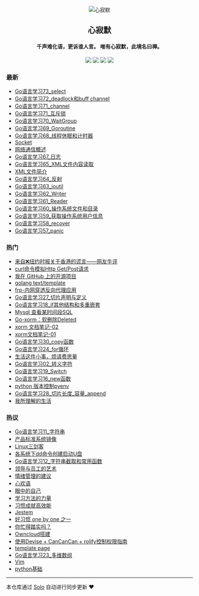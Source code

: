 <p align="center"><img alt="心寂默" src="https://static.b3log.org/images/brand/solo-32.png"></p><h2 align="center">
心寂默
</h2>

<h4 align="center">千声难化语，更诉谁人言。 唯有心寂默，此境名曰禅。</h4>
<p align="center"><a title="心寂默" target="_blank" href="https://github.com/zilvzhong/solo-blog"><img src="https://img.shields.io/github/last-commit/zilvzhong/solo-blog.svg?style=flat-square&color=FF9900"></a>
<a title="GitHub repo size in bytes" target="_blank" href="https://github.com/zilvzhong/solo-blog"><img src="https://img.shields.io/github/repo-size/zilvzhong/solo-blog.svg?style=flat-square"></a>
<a title="Solo Version" target="_blank" href="https://github.com/b3log/solo/releases"><img src="https://img.shields.io/badge/solo-3.6.4-f1e05a.svg?style=flat-square&color=blueviolet"></a>
<a title="Hits" target="_blank" href="https://github.com/b3log/hits"><img src="https://hits.b3log.org/zilvzhong/solo-blog.svg"></a></p>

### 最新

* [Go语言学习73_select](https://www.loonghoo.cn/articles/2019/11/16/1573870429841.html)
* [Go语言学习72_deadlock和buff channel](https://www.loonghoo.cn/articles/2019/11/16/1573869421063.html)
* [Go语言学习71_channel](https://www.loonghoo.cn/articles/2019/11/14/1573745889206.html)
* [Go语言学习71_互斥锁](https://www.loonghoo.cn/articles/2019/11/14/1573738612955.html)
* [Go语言学习70_WaitGroup](https://www.loonghoo.cn/articles/2019/11/14/1573737639388.html)
* [Go语言学习69_Goroutine](https://www.loonghoo.cn/articles/2019/11/13/1573637657102.html)
* [Go语言学习68_线程休眠和计时器](https://www.loonghoo.cn/articles/2019/11/13/1573635192140.html)
* [Socket](https://www.loonghoo.cn/articles/2019/11/13/1573633072646.html)
* [网络通信概述](https://www.loonghoo.cn/articles/2019/11/13/1573624695573.html)
* [Go语言学习67_日志](https://www.loonghoo.cn/articles/2019/11/13/1573624240003.html)
* [Go语言学习65_XML文件内容读取](https://www.loonghoo.cn/articles/2019/11/13/1573623694032.html)
* [XML文件简介](https://www.loonghoo.cn/articles/2019/11/13/1573622835606.html)
* [Go语言学习64_反射](https://www.loonghoo.cn/articles/2019/11/13/1573618122148.html)
* [Go语言学习63_ioutil](https://www.loonghoo.cn/articles/2019/11/13/1573615810663.html)
* [Go语言学习62_Writer](https://www.loonghoo.cn/articles/2019/11/13/1573615017084.html)
* [Go语言学习61_Reader](https://www.loonghoo.cn/articles/2019/11/13/1573614395602.html)
* [Go语言学习60_操作系统文件和目录](https://www.loonghoo.cn/articles/2019/11/13/1573613487121.html)
* [Go语言学习59_获取操作系统用户信息](https://www.loonghoo.cn/articles/2019/11/13/1573612628004.html)
* [Go语言学习58_recover](https://www.loonghoo.cn/articles/2019/11/13/1573612131398.html)
* [Go语言学习57_panic](https://www.loonghoo.cn/articles/2019/11/13/1573611569964.html)

### 热门

* [来自❌纽约时报关于香港的谎言——网友牛评](https://www.loonghoo.cn/articles/2019/09/05/1567645591866.html)
* [curl命令模拟Http Get/Post请求](https://www.loonghoo.cn/articles/2019/10/09/1570626365727.html)
* [我在 GitHub 上的开源项目](https://www.loonghoo.cn/my-github-repos)
* [golang text/template](https://www.loonghoo.cn/articles/2019/09/03/1567522342307.html)
* [frp-内网穿透反向代理应用](https://www.loonghoo.cn/articles/2019/09/25/1569417267545.html)
* [Go语言学习27_切片声明与定义](https://www.loonghoo.cn/articles/2019/09/05/1567641125505.html)
* [Go语言学习18_if其他结构和多重嵌套](https://www.loonghoo.cn/articles/2019/08/29/1567051873917.html)
* [Mysql 查看某时间段SQL](https://www.loonghoo.cn/articles/2019/09/18/1568809201459.html)
* [Go-xorm：软删除Deleted](https://www.loonghoo.cn/articles/2019/09/17/1568711854996.html)
* [xorm 文档笔记-02](https://www.loonghoo.cn/articles/2019/09/20/1568941537549.html)
* [xorm文档笔记-01](https://www.loonghoo.cn/articles/2019/09/19/1568889223503.html)
* [Go语言学习30_copy函数](https://www.loonghoo.cn/articles/2019/09/05/1567642792739.html)
* [Go语言学习24_for循环](https://www.loonghoo.cn/articles/2019/08/29/1567051875508.html)
* [生活这件小事，烦请费思量](https://www.loonghoo.cn/articles/2019/08/29/1567051864164.html)
* [Go语言学习02_转义字符](https://www.loonghoo.cn/articles/2019/08/29/1567051872171.html)
* [Go语言学习19_Switch](https://www.loonghoo.cn/articles/2019/08/29/1567051873622.html)
* [Go语言学习16_new函数](https://www.loonghoo.cn/articles/2019/08/29/1567051875210.html)
* [python 版本控制pyenv](https://www.loonghoo.cn/articles/2019/08/29/1567051875681.html)
* [Go语言学习28_切片长度_容量_append](https://www.loonghoo.cn/articles/2019/09/05/1567641699001.html)
* [我所理解的生活](https://www.loonghoo.cn/articles/2019/08/29/1567051865786.html)

### 热议

* [Go语言学习11_字符串](https://www.loonghoo.cn/articles/2019/08/29/1567051861269.html)
* [产品标准系统镜像](https://www.loonghoo.cn/articles/2019/08/29/1567051862108.html)
* [Linux三剑客](https://www.loonghoo.cn/articles/2019/08/29/1567051862504.html)
* [各系统下dd命令创建启动U盘](https://www.loonghoo.cn/articles/2019/08/29/1567051862825.html)
* [Go语言学习12_字符串截取和常用函数](https://www.loonghoo.cn/articles/2019/08/29/1567051863129.html)
* [领导与员工的艺术](https://www.loonghoo.cn/articles/2019/08/29/1567051863401.html)
* [情绪管理的建议](https://www.loonghoo.cn/articles/2019/08/29/1567051863675.html)
* [心欢语](https://www.loonghoo.cn/articles/2019/08/29/1567051863911.html)
* [眼中的自己](https://www.loonghoo.cn/articles/2019/08/29/1567051864372.html)
* [学习方法的力量](https://www.loonghoo.cn/articles/2019/08/29/1567051864612.html)
* [习惯成就高效能](https://www.loonghoo.cn/articles/2019/08/29/1567051864849.html)
* [Jestem](https://www.loonghoo.cn/articles/2019/08/29/1567051865074.html)
* [好习惯 one by one 之一](https://www.loonghoo.cn/articles/2019/08/29/1567051865325.html)
* [你忙得踏实吗？](https://www.loonghoo.cn/articles/2019/08/29/1567051865589.html)
* [Owncloud搭建](https://www.loonghoo.cn/articles/2019/08/29/1567051865992.html)
* [使用Devise + CanCanCan + rolify控制权限指南](https://www.loonghoo.cn/articles/2019/08/29/1567051866303.html)
* [template page](https://www.loonghoo.cn/articles/2019/08/29/1567051866871.html)
* [Go语言学习23_多维数组](https://www.loonghoo.cn/articles/2019/08/29/1567051867274.html)
* [Vim](https://www.loonghoo.cn/articles/2019/08/29/1567051867510.html)
* [python基础](https://www.loonghoo.cn/articles/2019/08/29/1567051867899.html)

---

本仓库通过 [Solo](https://github.com/b3log/solo) 自动进行同步更新 ❤️ 